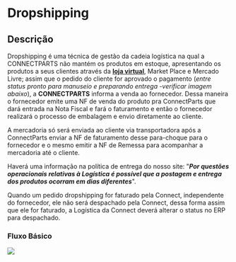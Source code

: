 # Dropshipping

## Descrição

Dropshipping é uma técnica de gestão da cadeia logística na qual a CONNECTPARTS não mantém os produtos em estoque, apresentando os produtos a seus clientes através da **[loja virtual](http://www.connectparts.com.br/)**, Market Place e Mercado Livre; assim que o pedido do cliente for aprovado o pagamento (_entre status pronto para manuseio e preparando entrega -verificar imagem abaixo_), a **CONNECTPARTS** informa a venda ao fornecedor. Dessa maneira o fornecedor emite uma NF de venda do produto pra ConnectParts que dará entrada na Nota Fiscal e fará o faturamento e então o fornecedor realizará o processo de embalagem e envio diretamente ao cliente. 

A mercadoria só será enviada ao cliente via transportadora após a ConnectParts enviar a NF de faturamento desse para-choque para o fornecedor e o mesmo emitir a NF de Remessa para acompanhar a mercadoria até o cliente.

Haverá uma informação na política de entrega do nosso site: "**_Por questões operacionais relativas à Logística é possível que a postagem e entrega dos produtos ocorram em dias diferentes_**".

Quando um pedido dropshipping for faturado pela Connect, independente do fornecedor, ele não será despachado pela Connect, dessa forma assim que ele for  faturado, a Logística da Connect deverá alterar o status no ERP para despachado.

### Fluxo Básico

<!--![Fluxo Basico](/assets/FluxoBásico.png)-->
![](http://developers.connectparts.com.br/imagens/FluxoBásicoNew.png)


